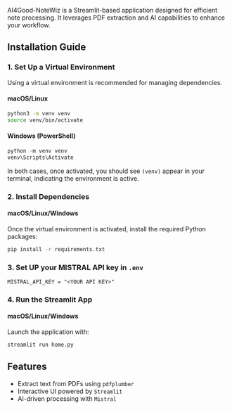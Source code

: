 AI4Good-NoteWiz is a Streamlit-based application designed for efficient note processing. It leverages PDF extraction and AI capabilities to enhance your workflow.

## Installation Guide  

### 1. Set Up a Virtual Environment  

Using a virtual environment is recommended for managing dependencies.  

#### **macOS/Linux**  
```bash
python3 -m venv venv
source venv/bin/activate
```

#### **Windows (PowerShell)**  
```powershell
python -m venv venv
venv\Scripts\Activate
```

In both cases, once activated, you should see `(venv)` appear in your terminal, indicating the environment is active.  

### 2. Install Dependencies  

#### **macOS/Linux/Windows**  
Once the virtual environment is activated, install the required Python packages:  
```bash
pip install -r requirements.txt
```

### 3. Set UP your MISTRAL API key in `.env`
```
MISTRAL_API_KEY = "<YOUR API KEY>"
```

### 4. Run the Streamlit App  

#### **macOS/Linux/Windows**  
Launch the application with:  
```bash
streamlit run home.py
```

## Features  
- Extract text from PDFs using `pdfplumber`  
- Interactive UI powered by `Streamlit`  
- AI-driven processing with `Mistral`

